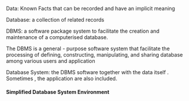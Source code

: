 Data: Known Facts that can be recorded and have an implicit meaning

Database: a collection of related records

DBMS: a software package system to facilitate the creation and maintenance of a computerised database.

The DBMS is a general - purpose software system that facilitate the processing of defining, constructing, manipulating, and sharing database among various users and application

Database System: the DBMS software together with the data itself . Sometimes , the application are also included.

#### Simplified Database System Environment
